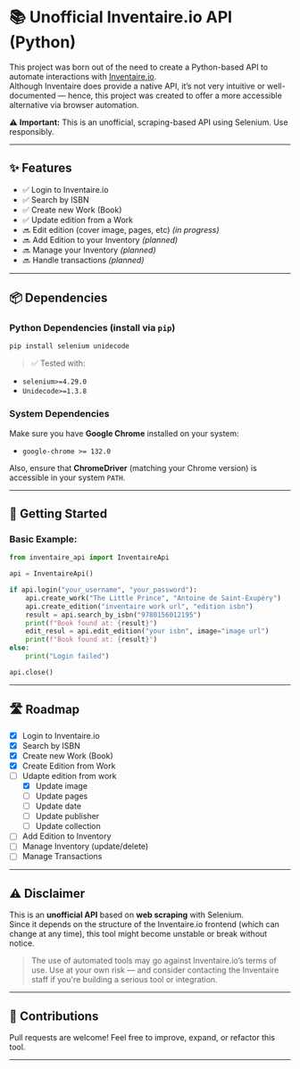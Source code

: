 
# 📚 Unofficial Inventaire.io API (Python)

This project was born out of the need to create a Python-based API to automate interactions with [Inventaire.io](https://inventaire.io).  
Although Inventaire does provide a native API, it’s not very intuitive or well-documented — hence, this project was created to offer a more accessible alternative via browser automation.

⚠️ **Important:** This is an unofficial, scraping-based API using Selenium. Use responsibly.

---

## ✨ Features

- ✅ Login to Inventaire.io  
- ✅ Search by ISBN  
- ✅ Create new Work (Book)  
- ✅ Update edition from a Work  
- 🔜 Edit edition (cover image, pages, etc) *(in progress)*  
- 🔜 Add Edition to your Inventory *(planned)*  
- 🔜 Manage your Inventory *(planned)*  
- 🔜 Handle transactions *(planned)*

---

## 📦 Dependencies

### Python Dependencies (install via `pip`)
```bash
pip install selenium unidecode
```

> ✅ Tested with:
- `selenium>=4.29.0`  
- `Unidecode>=1.3.8`

### System Dependencies
Make sure you have **Google Chrome** installed on your system:
- `google-chrome >= 132.0`

Also, ensure that **ChromeDriver** (matching your Chrome version) is accessible in your system `PATH`.

---

## 🚀 Getting Started

### Basic Example:

```python
from inventaire_api import InventaireApi

api = InventaireApi()

if api.login("your_username", "your_password"):
    api.create_work("The Little Prince", "Antoine de Saint-Exupéry")
    api.create_edition("inventaire work url", "edition isbn")
    result = api.search_by_isbn("9780156012195")
    print(f"Book found at: {result}")
    edit_resul = api.edit_edition("your isbn", image="image url")
    print(f"Book found at: {result}")
else:
    print("Login failed")

api.close()
```

---

## 🛣️ Roadmap

- [x] Login to Inventaire.io  
- [x] Search by ISBN  
- [x] Create new Work (Book)  
- [x] Create Edition from Work  
- [ ] Udapte edition from work  
  - [x] Update image  
  - [ ] Update pages  
  - [ ] Update date  
  - [ ] Update publisher  
  - [ ] Update collection 
- [ ] Add Edition to Inventory  
- [ ] Manage Inventory (update/delete)  
- [ ] Manage Transactions

---

## ⚠️ Disclaimer

This is an **unofficial API** based on **web scraping** with Selenium.  
Since it depends on the structure of the Inventaire.io frontend (which can change at any time), this tool might become unstable or break without notice.

> The use of automated tools may go against Inventaire.io’s terms of use. Use at your own risk — and consider contacting the Inventaire staff if you're building a serious tool or integration.

---

## 🤝 Contributions

Pull requests are welcome! Feel free to improve, expand, or refactor this tool.

---
